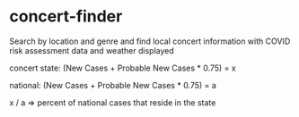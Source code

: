 # concert-finder

Search by location and genre and find local concert information with COVID risk assessment data and weather displayed

concert state: (New Cases + Probable New Cases \* 0.75) = x

national: (New Cases + Probable New Cases \* 0.75) = a

x / a => percent of national cases that reside in the state
